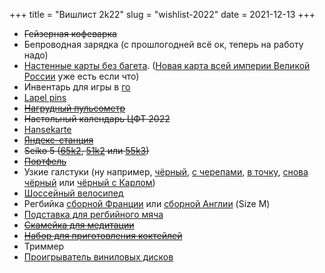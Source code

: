 +++
title = "Вишлист 2k22"
slug = "wishlist-2022"
date = 2021-12-13
+++

* ~~Гейзерная кофеварка~~
* Бепроводная зарядка (с прошлогодней всё ок, теперь на работу надо)
* [Настенные карты без багета](http://ky-map.ru/catalog/). ([Новая карта всей империи Великой России](http://ky-map.ru/catalog/map-06/) уже есть если что)
* Инвентарь для игры в [го](https://ru.wikipedia.org/wiki/%D0%93%D0%BE)
* [Lapel pins](https://friendfunction.ru/shop/znachki-tatu-patchi/)
* ~~[Нагрудный пульсометр](https://www.ozon.ru/context/detail/id/158209289/)~~
* ~~Настольный календарь ЦФТ 2022~~
* [Hansekarte](https://www.kalimedia.info/druckwerke/hansekarte/)
* ~~[Яндекс-станция](https://music.yandex.ru/station)~~
* ~~Seiko 5 ([65k2](https://www.seikowatches.com/ru-ru/products/5sports/srpd65k2), [51k2](https://www.seikowatches.com/ru-ru/products/5sports/srpd51k2) или [55k3](https://www.seikowatches.com/ru-ru/products/5sports/srpd55k3))~~
* ~~[Портфель](https://ashwoodleather.ru/products/portfel_gareth_chestnut_brown)~~
* Узкие галстуки (ну например, [чёрный](https://www.farfetch.com/ru/shopping/men/saint-laurent--item-15764302.aspx), [с черепами](https://www.farfetch.com/ru/shopping/men/alexander-mcqueen--item-12116710.aspx), [в точку](https://www.farfetch.com/ru/shopping/men/fendi--item-16369312.aspx), [снова чёрный](https://www.farfetch.com/ru/shopping/men/givenchy--item-17012901.aspx) или [чёрный с Карлом](https://www.farfetch.com/ru/shopping/men/karl-lagerfeld--item-17066256.aspx))
* [Шоссейный велосипед](https://www.ozon.ru/product/shosseynyy-velosiped-cube-attain-28-2021-311770743)
* Регбийка [сборной Франции](https://www.lecoqsportif.com/uk-en/e-shop/rugby-ffr-jersey) или [сборной Англии](https://www.lovell-rugby.co.uk/shop/international/england) (Size M)
* [Подставка для регбийного мяча](https://www.ozon.ru/product/podstavka-dlya-regbiynogo-myacha-canterbury-326538499/)
* ~~[Скамейка для медитации](https://www.ozon.ru/product/skameyka-dlya-meditatsii-ramayoga-bezhevyy-181045701)~~
* ~~[Набор для приготовления коктейлей](https://www.todrink.ru/product/nabor-dlya-prigotovleniya-kokteyley-vse-vklyucheno)~~
* Триммер
* [Проигрыватель виниловых дисков](https://www.ozon.ru/product/proigryvatel-vinilovyh-diskov-audio-technica-at-lp60xusbgm-chernyy-153929639)
